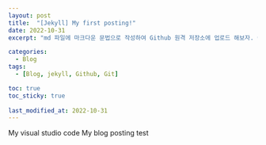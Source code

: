 ```yaml
---
layout: post
title:  "[Jekyll] My first posting!"
date: 2022-10-31
excerpt: "md 파일에 마크다운 문법으로 작성하여 Github 원격 저장소에 업로드 해보자. 에디터는 Visual Studio code 사용! 로컬 서버에서 확인도 해보자. "

categories:
  - Blog
tags:
  - [Blog, jekyll, Github, Git]

toc: true
toc_sticky: true
 
last_modified_at: 2022-10-31
---
```


My visual studio code 
My blog posting test 